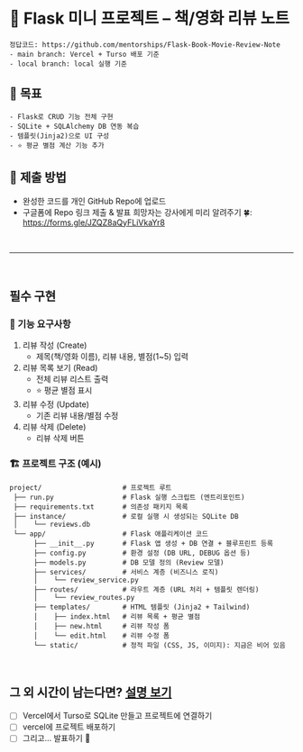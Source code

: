 # 📘 Flask 미니 프로젝트 – 책/영화 리뷰 노트

```
정답코드: https://github.com/mentorships/Flask-Book-Movie-Review-Note
- main branch: Vercel + Turso 배포 기준
- local branch: local 실행 기준
```

## 🎯 목표
```
- Flask로 CRUD 기능 전체 구현
- SQLite + SQLAlchemy DB 연동 복습
- 템플릿(Jinja2)으로 UI 구성
- ⭐ 평균 별점 계산 기능 추가
```

## 📌 제출 방법

- 완성한 코드를 개인 GitHub Repo에 업로드
- 구글폼에 Repo 링크 제출 & 발표 희망자는 강사에게 미리 알려주기 🍀: https://forms.gle/JZQZ8aQyFLiVkaYr8

<br/>

---

<br/>

## 필수 구현

### 📝 기능 요구사항
1. 리뷰 작성 (Create)
   - 제목(책/영화 이름), 리뷰 내용, 별점(1~5) 입력
2. 리뷰 목록 보기 (Read)
   - 전체 리뷰 리스트 출력
   - ⭐ 평균 별점 표시
3. 리뷰 수정 (Update)
   - 기존 리뷰 내용/별점 수정
4. 리뷰 삭제 (Delete)
   - 리뷰 삭제 버튼

### 🏗️ 프로젝트 구조 (예시)
```
project/                    # 프로젝트 루트
 ├── run.py                 # Flask 실행 스크립트 (엔트리포인트)
 ├── requirements.txt       # 의존성 패키지 목록
 ├── instance/              # 로컬 실행 시 생성되는 SQLite DB
 │    └── reviews.db
 └── app/                   # Flask 애플리케이션 코드
      ├── __init__.py       # Flask 앱 생성 + DB 연결 + 블루프린트 등록
      ├── config.py         # 환경 설정 (DB URL, DEBUG 옵션 등)
      ├── models.py         # DB 모델 정의 (Review 모델)
      ├── services/         # 서비스 계층 (비즈니스 로직)
      │    └── review_service.py
      ├── routes/           # 라우트 계층 (URL 처리 + 템플릿 렌더링)
      │    └── review_routes.py
      ├── templates/        # HTML 템플릿 (Jinja2 + Tailwind)
      │    ├── index.html   # 리뷰 목록 + 평균 별점
      │    ├── new.html     # 리뷰 작성 폼
      │    └── edit.html    # 리뷰 수정 폼
      └── static/           # 정적 파일 (CSS, JS, 이미지): 지금은 비어 있음
```

<br/>

## 그 외 시간이 남는다면? [설명 보기](./Vercel-Turso.md)
- [ ] Vercel에서 Turso로 SQLite 만들고 프로젝트에 연결하기
- [ ] vercel에 프로젝트 배포하기
- [ ] 그리고... 발표하기 🥰
